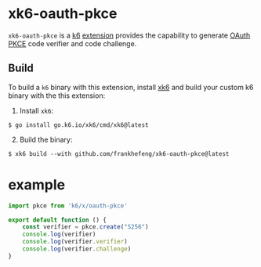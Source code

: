 # xk6-oauth-pkce
`xk6-oauth-pkce` is a [k6](https://go.k6.io/k6) [extension](https://github.com/grafana/xk6) provides the capability to generate [OAuth PKCE](https://datatracker.ietf.org/doc/html/rfc7636) code verifier and code challenge.

## Build
To build a `k6` binary with this extension, install [xk6](https://github.com/grafana/xk6) and build your custom k6 binary with the this extension:

1. Install `xk6`:
  ```shell
  $ go install go.k6.io/xk6/cmd/xk6@latest
  ```

2. Build the binary:
  ```shell
  $ xk6 build --with github.com/frankhefeng/xk6-oauth-pkce@latest
  ```

# example

```javascript
import pkce from 'k6/x/oauth-pkce'

export default function () {
    const verifier = pkce.create("S256")
    console.log(verifier)
    console.log(verifier.verifier)
    console.log(verifier.challenge)
}
```
